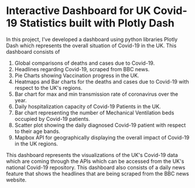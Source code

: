 # Interactive Dashboard for UK Covid-19 Statistics built with Plotly Dash
In this project, I've developed a dashboard using python libraries Plotly Dash which represents the overall situation of Covid-19 in the UK. This dashboard consists of
1. Global comparisons of deaths and cases due to Covid-19.
2. Headlines regarding Covid-19, scraped from BBC news.
3. Pie Charts showing Vaccination progress in the UK.
4. Heatmaps and Bar charts for the deaths and cases due to Covid-19 with respect to the UK's regions.
5. Bar chart for max and min transmission rate of coronavirus over the year.
6. Daily hospitalization capacity of Covid-19 Patients in the UK.
7. Bar chart representing the number of Mechanical Ventilation beds occupied by Covid-19 patients.
8. Scatter plot showing the daily diagnosed Covid-19 patient with respect to their age bands.
9. Mapbox API for geographically displaying the overall impact of Covid-19 in the UK regions.

This dashboard represents the visualizations of the UK's Covid-19 data which are coming through the APIs which can be accessed from the UK's national Covid-19 repository. This dashboard also consists of a daily news feature that shows the headlines that are being scraped from the BBC news website.
